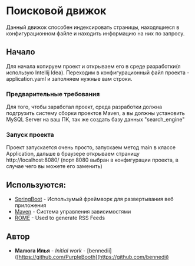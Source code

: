 # Поисковой движок

Данный движок способен индексировать страницы, находящиеся в конфигурационном файле и находить информацию на них по запросу.

## Начало

Для начала копируем проект и открываем его в среде разработки(я использую Intellij Idea). Переходим в конфигурационный файл проекта - application.yaml и заполняем нужные вам строки.

### Предварительные требования

Для того, чтобы заработал проект, среда разработки должна подгрузить систему сборки проектов Maven, а вы должны установить MySQL Server на ваш ПК, так же создать базу данных "search_engine"

### Запуск проекта

Проект запускается очень просто, запускаем метод main в классе Application, дальше в браузере открываем страницу http://localhost:8080/ (порт 8080 выбран в конфигурации проекта, в случае чего вы можете его заменить)

## Используются: 

* [SpringBoot](https://spring.io/projects/spring-boot/) - Использумый фреймворк для развертывания веб приложения
* [Maven](https://maven.apache.org/) - Система управления зависимостями
* [ROME](https://rometools.github.io/rome/) - Used to generate RSS Feeds

## Автор

* **Малюга Илья** - *Initial work* - [bennedii]([https://github.com/PurpleBooth](https://github.com/bennedii)


